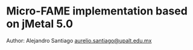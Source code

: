 # Micro-FAME implementation based on jMetal 5.0

Author: Alejandro Santiago <aurelio.santiago@upalt.edu.mx>
